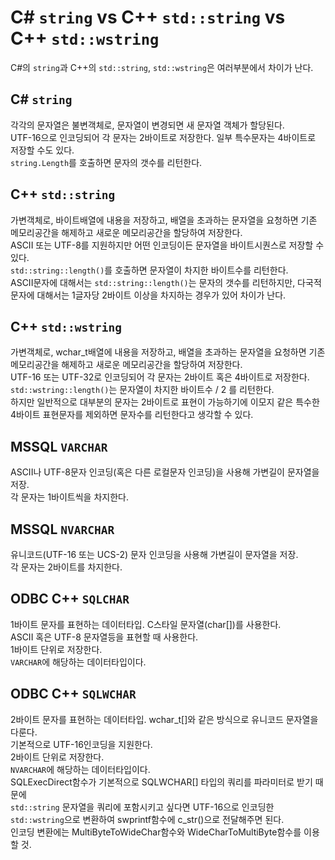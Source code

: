 # C# ```string``` vs C++ ```std::string``` vs C++ ```std::wstring```
C#의 ```string```과 C++의 ```std::string```, ```std::wstring```은 여러부분에서 차이가 난다. <br/>

## C# ```string```
각각의 문자열은 불변객체로, 문자열이 변경되면 새 문자열 객체가 할당된다. <br/>
UTF-16으로 인코딩되어 각 문자는 2바이트로 저장한다. 일부 특수문자는 4바이트로 저장할 수도 있다.<br/>
```string.Length```를 호출하면 문자의 갯수를 리턴한다. <br/>

## C++ ```std::string```
가변객체로, 바이트배열에 내용을 저장하고, 배열을 초과하는 문자열을 요청하면 기존 메모리공간을 해제하고 새로운 메모리공간을 할당하여 저장한다. <br/>
ASCII 또는 UTF-8를 지원하지만 어떤 인코딩이든 문자열을 바이트시퀀스로 저장할 수 있다. <br/>
```std::string::length()```를 호출하면 문자열이 차지한 바이트수를 리턴한다. <br/>
ASCII문자에 대해서는 ```std::string::length()```는 문자의 갯수를 리턴하지만, 다국적 문자에 대해서는 1글자당 2바이트 이상을 차지하는 경우가 있어 차이가 난다. <br/>

## C++ ```std::wstring```
가변객체로, wchar_t배열에 내용을 저장하고, 배열을 초과하는 문자열을 요청하면 기존 메모리공간을 해제하고 새로운 메모리공간을 할당하여 저장한다. <br/>
UTF-16 또는 UTF-32로 인코딩되어 각 문자는 2바이트 혹은 4바이트로 저장한다. <br/>
```std::wstring::length()```는 문자열이 차지한 바이트수 / 2 를 리턴한다. <br/>
하지만 일반적으로 대부분의 문자는 2바이트로 표현이 가능하기에 이모지 같은 특수한 4바이트 표현문자를 제외하면 문자수를 리턴한다고 생각할 수 있다. <br/>

## MSSQL ```VARCHAR```
ASCII나 UTF-8문자 인코딩(혹은 다른 로컬문자 인코딩)을 사용해 가변길이 문자열을 저장.<br/>
각 문자는 1바이트씩을 차지한다.

## MSSQL ```NVARCHAR```
유니코드(UTF-16 또는 UCS-2) 문자 인코딩을 사용해 가변길이 문자열을 저장. <br/>
각 문자는 2바이트를 차지한다.

## ODBC C++ ```SQLCHAR```
1바이트 문자를 표현하는 데이터타입. C스타일 문자열(char[])를 사용한다. <br/>
ASCII 혹은 UTF-8 문자열등을 표현할 때 사용한다. <br/>
1바이트 단위로 저장한다. <br/>
```VARCHAR```에 해당하는 데이터타입이다.

## ODBC C++ ```SQLWCHAR```
2바이트 문자를 표현하는 데이터타입. wchar_t[]와 같은 방식으로 유니코드 문자열을 다룬다. <br/>
기본적으로 UTF-16인코딩을 지원한다. <br/>
2바이트 단위로 저장한다. <br/>
```NVARCHAR```에 해당하는 데이터타입이다.<br/>
SQLExecDirect함수가 기본적으로 SQLWCHAR[] 타입의 쿼리를 파라미터로 받기 때문에<br/>
```std::string``` 문자열을 쿼리에 포함시키고 싶다면 UTF-16으로 인코딩한 ```std::wstring```으로 변환하여 swprintf함수에 c_str()으로 전달해주면 된다.<br/>
인코딩 변환에는 MultiByteToWideChar함수와 WideCharToMultiByte함수를 이용할 것.
